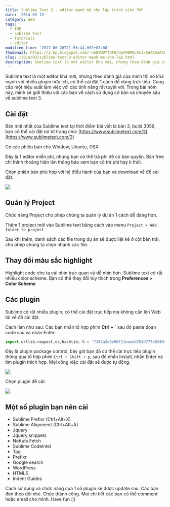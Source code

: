 ```yaml
---
title: Sublime Text 3 - editor mạnh mẽ cho lập trình viên PHP
date: '2014-03-13'
category: Web
tags:
  - IDE
  - sublime text
  - Tutorials
  - editor
modified_time: '2017-06-26T21:56:44.602+07:00'
thumbnail: https://2.bp.blogspot.com/-nb8YMOYfUF8/UyFRBMRLFLI/AAAAAAAAGZo/Wd8TEIsnGsA/s1600/sublime.png
slug: /2014/03/sublime-text-3-editor-manh-me-cho-lap.html
description: Sublime text là một editor khá mới, nhưng theo đánh giá của mình thì nó khá mạnh với nhiều plugin hữu ích, có thể cài đặt 1 cách dễ dàng trực tiếp. Cung cấp một hiệu suất làm việc với các tính năng rất tuyệt vời. Trong bài hôm này, mình sẽ giới thiệu với các bạn về cách sử dụng cơ bản và chuyên sâu về sublime text 3.
---
```


Sublime text là một editor khá mới, nhưng theo đánh giá của mình thì nó khá mạnh với nhiều plugin hữu ích, có thể cài đặt 1 cách dễ dàng trực tiếp. Cung cấp một hiệu suất làm việc với các tính năng rất tuyệt vời. Trong bài hôm này, mình sẽ giới thiệu với các bạn về cách sử dụng cơ bản và chuyên sâu về sublime text 3.

## Cài đặt

Bản mới nhất của Sublime text tại thời điểm bài viết là bản 3, build 3059, bạn có thể cài đặt nó từ trang chủ: [https://www.sublimetext.com/3](https://www.sublimetext.com/3)

Có các phiên bản cho Window, Ubuntu, OSX

Đây là 1 editor miễn phí, nhưng bạn có thể trả phí để có bản quyền. Bản free chỉ thỉnh thoảng hiện lên thông báo xem bạn có trả phí hay k thôi.

Chọn phiên bản phù hợp với hệ điều hành của bạn và download về để cài đặt.

[![](https://2.bp.blogspot.com/-nb8YMOYfUF8/UyFRBMRLFLI/AAAAAAAAGZo/Wd8TEIsnGsA/s1600/sublime.png)](https://2.bp.blogspot.com/-nb8YMOYfUF8/UyFRBMRLFLI/AAAAAAAAGZo/Wd8TEIsnGsA/s1600/sublime.png)

## Quản lý Project

Chức năng Project cho phép chúng ta quản lý dự án 1 cách dễ dàng hơn.

Thêm 1 project mới vào Sublime text bằng cách vào menu `Project > Add folder to project`

Sau khi thêm, danh sách các file trong dự án sẽ được liệt kê ở cột bên trái, cho phép chúng ta chọn nhanh các file.

## Thay đổi màu sắc highlight

Highlight code cho ta cái nhìn trực quan và dễ nhìn hơn. Sublime text có rất nhiều color scheme. Bạn có thể thay đổi tùy thích trong **Preferences > Color Scheme**

## Các plugin

Sublime có rất nhiều plugin, có thể cài đặt trực tiếp mà không cần lên Web tải về để cài đặt.

Cách làm như sau: Các bạn nhấn tổ hợp phím **Ctrl + `** sau đó paste đoạn code sau và nhấn Enter:

```python
import urllib.request,os,hashlib; h = '7183a2d3e96f11eeadd761d777e62404' + 'e330c659d4bb41d3bdf022e94cab3cd0'; pf = 'Package Control.sublime-package'; ipp = sublime.installed_packages_path(); urllib.request.install_opener( urllib.request.build_opener( urllib.request.ProxyHandler()) ); by = urllib.request.urlopen( 'https://sublime.wbond.net/' + pf.replace(' ', '%20')).read(); dh = hashlib.sha256(by).hexdigest(); print('Error validating download (got %s instead of %s), please try manual install' % (dh, h)) if dh != h else open(os.path.join( ipp, pf), 'wb' ).write(by)
```

Đây là plugin package control, bây giờ bạn đã có thể cài trực tiếp plugin thông qua tổ hợp phím `Ctrl + Shift + p`, sau đó nhấn Install, nhấn Enter và tìm plugin thích hợp. Mọi công việc cài đặt sẽ được tự động.

![](https://2.bp.blogspot.com/-SBusZhYQKHM/UyFUXmDG7nI/AAAAAAAAGZ0/2rk_PLVdluo/s1600/sublime2.png)

Chọn plugin để cài:

![](https://4.bp.blogspot.com/-a2Pbc1R-OVQ/UyFUqPhtvFI/AAAAAAAAGZ8/5IqYBWfXSRE/s1600/sublime3.png)

## Một số plugin bạn nên cài

- Sublime Prefixr (Ctrl+Alt+X)
- Sublime Alignment (Ctrl+Alt+A)
- Jquery
- Jquery snippets
- Nettuts Fetch
- Sublime CodeIntel
- Tag
- Prefixr
- Google search
- WordPress
- HTML5
- Indent Guides

Cách sử dụng và chức năng của 1 số plugin sẽ được update sau. Các bạn đón theo dõi nhé. Chúc thành công. Mọi chi tiết các bạn có thể comment hoặc email cho mình. Have fun :))
